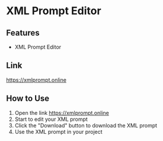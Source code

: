 # XML Prompt Editor

## Features

- XML Prompt Editor

## Link

https://xmlprompt.online

## How to Use

1. Open the link https://xmlprompt.online
2. Start to edit your XML prompt
3. Click the "Download" button to download the XML prompt
4. Use the XML prompt in your project